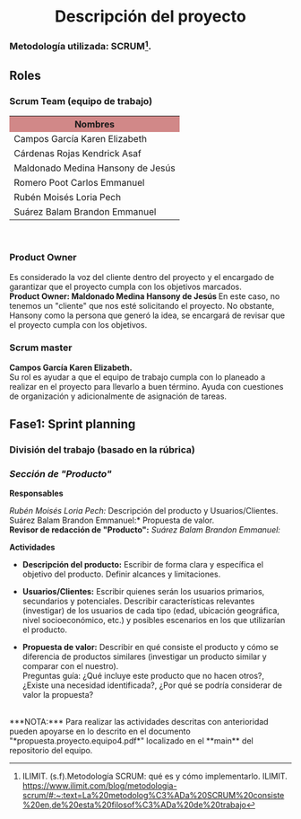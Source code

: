<div>
   <center>
      <h1>Descripción del proyecto</h1>
   </center>
</div>
<div>
  
  ### Metodología utilizada: SCRUM[^1].
  ## Roles
  ### Scrum Team (equipo de trabajo)
<table align=center>  
   <tr>  
      <th bgcolor="#D18888" >Nombres</th>  
   </tr> 
    <tr>  
      <td>Campos García Karen Elizabeth</td>  
   </tr> 
   <tr>  
      <td>Cárdenas Rojas Kendrick Asaf</td>  
   </tr> 
    <tr>  
      <td>Maldonado Medina Hansony de Jesús</td>  
   </tr> 
    <tr>  
      <td>Romero Poot Carlos Emmanuel</td>  
   </tr> 
     <tr>  
      <td>Rubén Moisés Loria Pech</td>  
   </tr> 
    <tr>  
      <td>Suárez Balam Brandon Emmanuel</td>  
   </tr> 
 </table>
<br>

### Product Owner 
<p>Es considerado la voz del cliente dentro del proyecto y el encargado de garantizar que el proyecto cumpla con los objetivos marcados. 
<br><strong>Product Owner: Maldonado Medina Hansony de Jesús </strong> En este caso, no tenemos un "cliente" que nos esté solicitando el proyecto. No obstante, Hansony como la persona que generó la idea, se encargará de revisar que el proyecto cumpla con los objetivos.  </p>


### Scrum master
<p><strong>Campos García Karen Elizabeth.</strong><br>Su rol es ayudar a que el equipo de trabajo cumpla con lo planeado a realizar en el proyecto para llevarlo a buen término. Ayuda con cuestiones de organización y adicionalmente de asignación de tareas.</p>


## Fase1: Sprint planning
### División del trabajo (basado en la rúbrica)

### *Sección de "Producto"*

**Responsables**

*Rubén Moisés Loria Pech:* Descripción del producto y Usuarios/Clientes. <br>
Suárez Balam Brandon Emmanuel:* Propuesta de valor. <br>
**Revisor de redacción de "Producto":** *Suárez Balam Brandon Emmanuel:*

**Actividades**
 - **Descripción del producto:** Escribir de forma clara y específica el objetivo del producto. Definir alcances y limitaciones. <br> 

 - **Usuarios/Clientes:** Escribir quienes serán los usuarios primarios, secundarios y potenciales. Describir características relevantes (investigar) de los usuarios de cada tipo (edad,  ubicación geográfica, nivel socioeconómico, etc.) y posibles escenarios en los que utilizarían el producto.<br>
 - **Propuesta de valor:** Describir en qué consiste el producto y cómo se diferencia  de productos similares (investigar un producto similar y comparar con el nuestro).  <br>Preguntas guía: ¿Qué incluye este producto que no hacen otros?, ¿Existe una necesidad identificada?, ¿Por qué se podría considerar de valor la propuesta?
 <br>
  ***NOTA:*** Para realizar las actividades descritas con anterioridad pueden apoyarse en lo descrito en el documento "*propuesta.proyecto.equipo4.pdf*" localizado en el **main** del repositorio del equipo.





 

[^1]: ILIMIT. (s.f).Metodología SCRUM: qué es y cómo implementarlo. ILIMIT. https://www.ilimit.com/blog/metodologia-scrum/#:~:text=La%20metodolog%C3%ADa%20SCRUM%20consiste%20en,de%20esta%20filosof%C3%ADa%20de%20trabajo

<!--stackedit_data:
eyJoaXN0b3J5IjpbMTU0MTk0NTA3MCw5MDA3MDAzMzMsLTMyND
U0NTUxMSwxNDQ0MDg3OTI5LC0xMzQwMzc2MTYzLDIwNDgxMzM0
ODcsLTk3ODI0MTczXX0=
-->